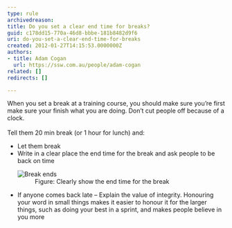 ```yaml
---
type: rule
archivedreason: 
title: Do you set a clear end time for breaks?
guid: c178dd15-770a-46d8-bbbe-181b8482d9f6
uri: do-you-set-a-clear-end-time-for-breaks
created: 2012-01-27T14:15:53.0000000Z
authors:
- title: Adam Cogan
  url: https://ssw.com.au/people/adam-cogan
related: []
redirects: []

---
```



When you set a break at a training course, you should make sure you’re first make sure your finish what you are doing. Don’t cut people off because of a clock.
<br><excerpt class='endintro'></excerpt><br>
Tell them 20 min break (or 1 hour for lunch) and&#58;
<ul>
<li>Let them break</li>
<li>Write in a clear place the end time for the break and ask people to be back on time
<dl>
    <dt><img src="/Communication/RulesToBetterPresentations/PublishingImages/break-ends.jpg" alt="Break ends" class="ms-rteCustom-ImageArea" /> </dt>
    <dd class="ms-rteCustom-FigureNormal">Figure&#58; Clearly show the end time for the break</dd>
</dl>
</li>
<li>If anyone comes back late – Explain the value of integrity. Honouring your word in small things makes it easier to honour it for the larger things, such as doing your best in a sprint, and makes people believe in you more</li>
</ul>



